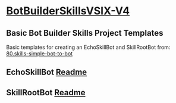 # [BotBuilderSkillsVSIX-V4](https://github.com/EricDahlvang/BotBuilderSkillsVSIX-V4/blob/master/BotBuilderSkillsVSIXV4.vsix)

## Basic Bot Builder Skills Project Templates

Basic templates for creating an EchoSkillBot and SkillRootBot from: 
[80.skills-simple-bot-to-bot](https://github.com/microsoft/BotBuilder-Samples/tree/master/samples/csharp_dotnetcore/80.skills-simple-bot-to-bot)


## EchoSkillBot [Readme](https://github.com/EricDahlvang/BotBuilderSkillsVSIX-V4/blob/master/src/UncompressedProjectTemplates/EchoSkillBot/README.md)

## SkillRootBot [Readme](https://github.com/EricDahlvang/BotBuilderSkillsVSIX-V4/blob/master/src/UncompressedProjectTemplates/SkillRootBot/README.md)
